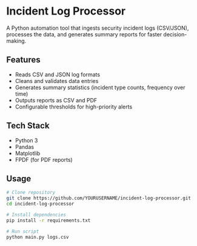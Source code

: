 # Incident Log Processor

A Python automation tool that ingests security incident logs (CSV/JSON), processes the data, and generates summary reports for faster decision-making.

## Features

- Reads CSV and JSON log formats
- Cleans and validates data entries
- Generates summary statistics (incident type counts, frequency over time)
- Outputs reports as CSV and PDF
- Configurable thresholds for high-priority alerts

## Tech Stack

- Python 3
- Pandas
- Matplotlib
- FPDF (for PDF reports)

## Usage

```bash
# Clone repository
git clone https://github.com/YOURUSERNAME/incident-log-processor.git
cd incident-log-processor

# Install dependencies
pip install -r requirements.txt

# Run script
python main.py logs.csv
